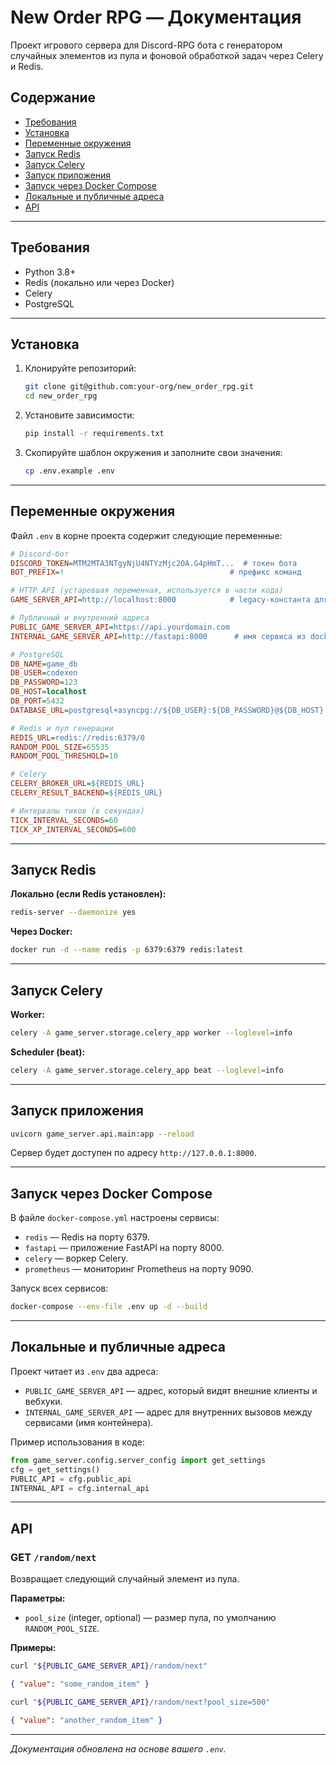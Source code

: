 # New Order RPG — Документация

Проект игрового сервера для Discord-RPG бота с генератором случайных элементов из пула и фоновой обработкой задач через Celery и Redis.

## Содержание

* [Требования](#требования)
* [Установка](#установка)
* [Переменные окружения](#переменные-окружения)
* [Запуск Redis](#запуск-redis)
* [Запуск Celery](#запуск-celery)
* [Запуск приложения](#запуск-приложения)
* [Запуск через Docker Compose](#запуск-через-docker-compose)
* [Локальные и публичные адреса](#локальные-и-публичные-адреса)
* [API](#api)

---

## Требования

* Python 3.8+
* Redis (локально или через Docker)
* Celery
* PostgreSQL

---

## Установка

1. Клонируйте репозиторий:

   ```bash
   git clone git@github.com:your-org/new_order_rpg.git
   cd new_order_rpg
   ```

2. Установите зависимости:

   ```bash
   pip install -r requirements.txt
   ```

3. Скопируйте шаблон окружения и заполните свои значения:

   ```bash
   cp .env.example .env
   ```

---

## Переменные окружения

Файл `.env` в корне проекта содержит следующие переменные:

```ini
# Discord-бот
DISCORD_TOKEN=MTM2MTA3NTgyNjU4NTYzMjc2OA.G4pHmT...  # токен бота
BOT_PREFIX=!                                     # префикс команд

# HTTP API (устаревшая переменная, используется в части кода)
GAME_SERVER_API=http://localhost:8000            # legacy-константа для API

# Публичный и внутренний адреса
PUBLIC_GAME_SERVER_API=https://api.yourdomain.com
INTERNAL_GAME_SERVER_API=http://fastapi:8000      # имя сервиса из docker-compose

# PostgreSQL
DB_NAME=game_db
DB_USER=codexen
DB_PASSWORD=123
DB_HOST=localhost
DB_PORT=5432
DATABASE_URL=postgresql+asyncpg://${DB_USER}:${DB_PASSWORD}@${DB_HOST}:${DB_PORT}/${DB_NAME}

# Redis и пул генерации
REDIS_URL=redis://redis:6379/0
RANDOM_POOL_SIZE=65535
RANDOM_POOL_THRESHOLD=10

# Celery
CELERY_BROKER_URL=${REDIS_URL}
CELERY_RESULT_BACKEND=${REDIS_URL}

# Интервалы тиков (в секундах)
TICK_INTERVAL_SECONDS=60
TICK_XP_INTERVAL_SECONDS=600
```

---

## Запуск Redis

**Локально (если Redis установлен):**

```bash
redis-server --daemonize yes
```

**Через Docker:**

```bash
docker run -d --name redis -p 6379:6379 redis:latest
```

---

## Запуск Celery

**Worker:**

```bash
celery -A game_server.storage.celery_app worker --loglevel=info
```

**Scheduler (beat):**

```bash
celery -A game_server.storage.celery_app beat --loglevel=info
```

---

## Запуск приложения

```bash
uvicorn game_server.api.main:app --reload
```

Сервер будет доступен по адресу `http://127.0.0.1:8000`.

---

## Запуск через Docker Compose

В файле `docker-compose.yml` настроены сервисы:

* `redis` — Redis на порту 6379.
* `fastapi` — приложение FastAPI на порту 8000.
* `celery` — воркер Celery.
* `prometheus` — мониторинг Prometheus на порту 9090.

Запуск всех сервисов:

```bash
docker-compose --env-file .env up -d --build
```

---

## Локальные и публичные адреса

Проект читает из `.env` два адреса:

* `PUBLIC_GAME_SERVER_API` — адрес, который видят внешние клиенты и вебхуки.
* `INTERNAL_GAME_SERVER_API` — адрес для внутренних вызовов между сервисами (имя контейнера).

Пример использования в коде:

```python
from game_server.config.server_config import get_settings
cfg = get_settings()
PUBLIC_API = cfg.public_api
INTERNAL_API = cfg.internal_api
```

---

## API

### GET `/random/next`

Возвращает следующий случайный элемент из пула.

**Параметры:**

* `pool_size` (integer, optional) — размер пула, по умолчанию `RANDOM_POOL_SIZE`.

**Примеры:**

```bash
curl "${PUBLIC_GAME_SERVER_API}/random/next"
```

```json
{ "value": "some_random_item" }
```

```bash
curl "${PUBLIC_GAME_SERVER_API}/random/next?pool_size=500"
```

```json
{ "value": "another_random_item" }
```

---

*Документация обновлена на основе вашего `.env`.*
